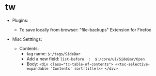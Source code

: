 # tw

* Plugins:
  - To save locally from browser: "file-backups" Extension for Firefox
  
* Misc Setttings:
    - Contents:
      - tag name: `$:/tags/SideBar`
      - Add a new field: `list-before  :  $:/core/ui/SideBar/Open`
      - Body: `<div class="tc-table-of-contents"> <<toc-selective-expandable 'Contents' sort[title]>> </div>`
